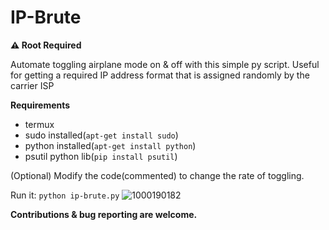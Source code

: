 # IP-Brute

**⚠️ Root Required**

Automate toggling airplane mode on & off with this simple py script. Useful for getting a required IP address format that is assigned randomly by the carrier ISP

**Requirements**
- termux
- sudo installed(`apt-get install sudo`)
- python installed(`apt-get install python`)
- psutil python lib(`pip install psutil`)

(Optional) Modify the code(commented) to change the rate of toggling.

Run it: `python ip-brute.py`
![1000190182](https://github.com/user-attachments/assets/2c8a4b89-df49-4488-999c-bd762c77d399)

**Contributions & bug reporting are welcome.**
